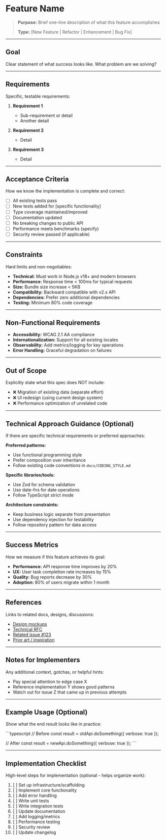 # Feature Name

> **Purpose:** Brief one-line description of what this feature accomplishes
>
> **Type:** [New Feature | Refactor | Enhancement | Bug Fix]

---

## Goal

Clear statement of what success looks like. What problem are we solving?

---

## Requirements

Specific, testable requirements:

1. **Requirement 1**
   - Sub-requirement or detail
   - Another detail

2. **Requirement 2**
   - Detail

3. **Requirement 3**
   - Detail

---

## Acceptance Criteria

How we know the implementation is complete and correct:

- [ ] All existing tests pass
- [ ] New tests added for [specific functionality]
- [ ] Type coverage maintained/improved
- [ ] Documentation updated
- [ ] No breaking changes to public API
- [ ] Performance meets benchmarks (specify)
- [ ] Security review passed (if applicable)

---

## Constraints

Hard limits and non-negotiables:

- **Technical:** Must work in Node.js v18+ and modern browsers
- **Performance:** Response time < 100ms for typical requests
- **Size:** Bundle size increase < 5KB
- **Compatibility:** Backward compatible with v2.x API
- **Dependencies:** Prefer zero additional dependencies
- **Testing:** Minimum 80% code coverage

---

## Non-Functional Requirements

- **Accessibility:** WCAG 2.1 AA compliance
- **Internationalization:** Support for all existing locales
- **Observability:** Add metrics/logging for key operations
- **Error Handling:** Graceful degradation on failures

---

## Out of Scope

Explicitly state what this spec does NOT include:

- ❌ Migration of existing data (separate effort)
- ❌ UI redesign (using current design system)
- ❌ Performance optimization of unrelated code

---

## Technical Approach Guidance (Optional)

If there are specific technical requirements or preferred approaches:

**Preferred patterns:**
- Use functional programming style
- Prefer composition over inheritance
- Follow existing code conventions in `docs/CODING_STYLE.md`

**Specific libraries/tools:**
- Use Zod for schema validation
- Use date-fns for date operations
- Follow TypeScript strict mode

**Architecture constraints:**
- Keep business logic separate from presentation
- Use dependency injection for testability
- Follow repository pattern for data access

---

## Success Metrics

How we measure if this feature achieves its goal:

- **Performance:** API response time improves by 20%
- **UX:** User task completion rate increases by 15%
- **Quality:** Bug reports decrease by 30%
- **Adoption:** 80% of users migrate within 1 month

---

## References

Links to related docs, designs, discussions:

- [Design mockups](https://...)
- [Technical RFC](https://...)
- [Related issue #123](https://...)
- [Prior art / inspiration](https://...)

---

## Notes for Implementers

Any additional context, gotchas, or helpful hints:

- Pay special attention to edge case X
- Reference implementation Y shows good patterns
- Watch out for issue Z that came up in previous attempts

---

## Example Usage (Optional)

Show what the end result looks like in practice:

\`\`\`typescript
// Before
const result = oldApi.doSomething({ verbose: true });

// After
const result = newApi.doSomething({ verbose: true });
\`\`\`

---

## Implementation Checklist

High-level steps for implementation (optional - helps organize work):

1. [ ] Set up infrastructure/scaffolding
2. [ ] Implement core functionality
3. [ ] Add error handling
4. [ ] Write unit tests
5. [ ] Write integration tests
6. [ ] Update documentation
7. [ ] Add logging/metrics
8. [ ] Performance testing
9. [ ] Security review
10. [ ] Update changelog
